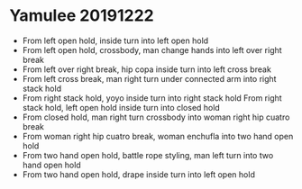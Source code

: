 # Yamulee 20191222

- From left open hold, inside turn into left open hold
- From left open hold, crossbody, man change hands into left over right break
- From left over right break, hip copa inside turn into left cross break
- From left cross break, man right turn under connected arm into right stack hold
- From right stack hold, yoyo inside turn into right stack hold
From right stack hold, left open hold inside turn into closed hold
- From closed hold, man right turn crossbody into woman right hip cuatro break
- From woman right hip cuatro break, woman enchufla into two hand open hold
- From two hand open hold, battle rope styling, man left turn into two hand open hold
- From two hand open hold, drape inside turn into left open hold
